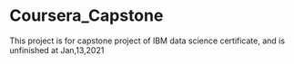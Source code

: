 # Coursera_Capstone
This project is for capstone project of IBM data science certificate, and is unfinished at Jan,13,2021
